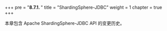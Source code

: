 +++
pre = "<b>8.7.1. </b>"
title = "ShardingSphere-JDBC"
weight = 1
chapter = true
+++

本章包含 Apache ShardingSphere-JDBC API 的变更历史。

